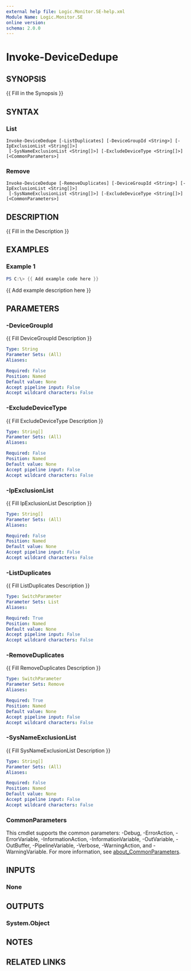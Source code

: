 ```yaml
---
external help file: Logic.Monitor.SE-help.xml
Module Name: Logic.Monitor.SE
online version:
schema: 2.0.0
---
```


# Invoke-DeviceDedupe

## SYNOPSIS
{{ Fill in the Synopsis }}

## SYNTAX

### List
```
Invoke-DeviceDedupe [-ListDuplicates] [-DeviceGroupId <String>] [-IpExclusionList <String[]>]
 [-SysNameExclusionList <String[]>] [-ExcludeDeviceType <String[]>] [<CommonParameters>]
```

### Remove
```
Invoke-DeviceDedupe [-RemoveDuplicates] [-DeviceGroupId <String>] [-IpExclusionList <String[]>]
 [-SysNameExclusionList <String[]>] [-ExcludeDeviceType <String[]>] [<CommonParameters>]
```

## DESCRIPTION
{{ Fill in the Description }}

## EXAMPLES

### Example 1
```powershell
PS C:\> {{ Add example code here }}
```

{{ Add example description here }}

## PARAMETERS

### -DeviceGroupId
{{ Fill DeviceGroupId Description }}

```yaml
Type: String
Parameter Sets: (All)
Aliases:

Required: False
Position: Named
Default value: None
Accept pipeline input: False
Accept wildcard characters: False
```

### -ExcludeDeviceType
{{ Fill ExcludeDeviceType Description }}

```yaml
Type: String[]
Parameter Sets: (All)
Aliases:

Required: False
Position: Named
Default value: None
Accept pipeline input: False
Accept wildcard characters: False
```

### -IpExclusionList
{{ Fill IpExclusionList Description }}

```yaml
Type: String[]
Parameter Sets: (All)
Aliases:

Required: False
Position: Named
Default value: None
Accept pipeline input: False
Accept wildcard characters: False
```

### -ListDuplicates
{{ Fill ListDuplicates Description }}

```yaml
Type: SwitchParameter
Parameter Sets: List
Aliases:

Required: True
Position: Named
Default value: None
Accept pipeline input: False
Accept wildcard characters: False
```

### -RemoveDuplicates
{{ Fill RemoveDuplicates Description }}

```yaml
Type: SwitchParameter
Parameter Sets: Remove
Aliases:

Required: True
Position: Named
Default value: None
Accept pipeline input: False
Accept wildcard characters: False
```

### -SysNameExclusionList
{{ Fill SysNameExclusionList Description }}

```yaml
Type: String[]
Parameter Sets: (All)
Aliases:

Required: False
Position: Named
Default value: None
Accept pipeline input: False
Accept wildcard characters: False
```

### CommonParameters
This cmdlet supports the common parameters: -Debug, -ErrorAction, -ErrorVariable, -InformationAction, -InformationVariable, -OutVariable, -OutBuffer, -PipelineVariable, -Verbose, -WarningAction, and -WarningVariable. For more information, see [about_CommonParameters](http://go.microsoft.com/fwlink/?LinkID=113216).

## INPUTS

### None
## OUTPUTS

### System.Object
## NOTES

## RELATED LINKS
